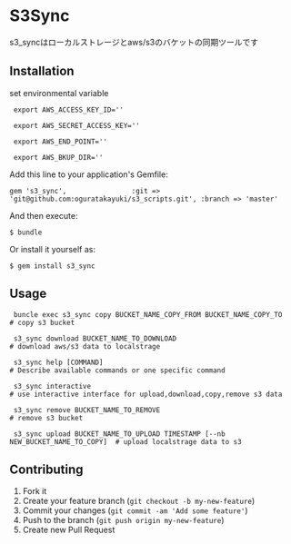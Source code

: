 # S3Sync

s3_syncはローカルストレージとaws/s3のバケットの同期ツールです



## Installation

set environmental variable

     export AWS_ACCESS_KEY_ID=''

     export AWS_SECRET_ACCESS_KEY=''

     export AWS_END_POINT=''

     export AWS_BKUP_DIR=''

Add this line to your application's Gemfile:

    gem 's3_sync',                :git => 'git@github.com:oguratakayuki/s3_scripts.git', :branch => 'master'

And then execute:

    $ bundle

Or install it yourself as:

    $ gem install s3_sync

## Usage

     buncle exec s3_sync copy BUCKET_NAME_COPY_FROM BUCKET_NAME_COPY_TO             # copy s3 bucket

     s3_sync download BUCKET_NAME_TO_DOWNLOAD                                       # download aws/s3 data to localstrage

     s3_sync help [COMMAND]                                                         # Describe available commands or one specific command

     s3_sync interactive                                                            # use interactive interface for upload,download,copy,remove s3 data
     
     s3_sync remove BUCKET_NAME_TO_REMOVE                                           # remove s3 bucket

     s3_sync upload BUCKET_NAME_TO_UPLOAD TIMESTAMP [--nb NEW_BUCKET_NAME_TO_COPY]  # upload localstrage data to s3




## Contributing

1. Fork it
2. Create your feature branch (`git checkout -b my-new-feature`)
3. Commit your changes (`git commit -am 'Add some feature'`)
4. Push to the branch (`git push origin my-new-feature`)
5. Create new Pull Request
